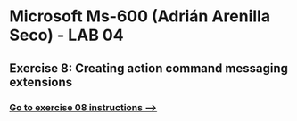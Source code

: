 # Microsoft Ms-600 (Adrián Arenilla Seco) - LAB 04


## Exercise 8: Creating action command messaging extensions
### [Go to exercise 08 instructions -->](09-Exercise-8-Creating-action-command-messaging-extensions.md)


